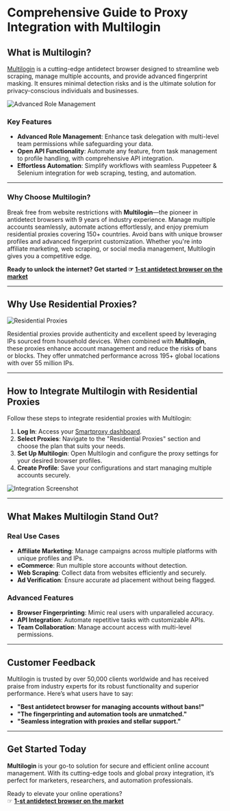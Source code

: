 # Comprehensive Guide to Proxy Integration with Multilogin

## What is Multilogin?

[Multilogin](https://bit.ly/multIlogin) is a cutting-edge antidetect browser designed to streamline web scraping, manage multiple accounts, and provide advanced fingerprint masking. It ensures minimal detection risks and is the ultimate solution for privacy-conscious individuals and businesses.

![Advanced Role Management](https://images.smartproxy.com/Multiple_account_management_8461e7cd27/Multiple_account_management_8461e7cd27.svg)

### Key Features
- **Advanced Role Management**: Enhance task delegation with multi-level team permissions while safeguarding your data.
- **Open API Functionality**: Automate any feature, from task management to profile handling, with comprehensive API integration.
- **Effortless Automation**: Simplify workflows with seamless Puppeteer & Selenium integration for web scraping, testing, and automation.

---

### Why Choose Multilogin?

Break free from website restrictions with **Multilogin**—the pioneer in antidetect browsers with 9 years of industry experience. Manage multiple accounts seamlessly, automate actions effortlessly, and enjoy premium residential proxies covering 150+ countries. Avoid bans with unique browser profiles and advanced fingerprint customization. Whether you're into affiliate marketing, web scraping, or social media management, Multilogin gives you a competitive edge.

**Ready to unlock the internet? Get started ☞ [1-st antidetect browser on the market](https://bit.ly/multIlogin)**

---

## Why Use Residential Proxies?

![Residential Proxies](https://images.smartproxy.com/Proxies_1f4fbf5cbe/Proxies_1f4fbf5cbe.svg)

Residential proxies provide authenticity and excellent speed by leveraging IPs sourced from household devices. When combined with **Multilogin**, these proxies enhance account management and reduce the risks of bans or blocks. They offer unmatched performance across 195+ global locations with over 55 million IPs.

---

## How to Integrate Multilogin with Residential Proxies

Follow these steps to integrate residential proxies with Multilogin:
1. **Log In**: Access your [Smartproxy dashboard](https://dashboard.smartproxy.com/register).
2. **Select Proxies**: Navigate to the "Residential Proxies" section and choose the plan that suits your needs.
3. **Set Up Multilogin**: Open Multilogin and configure the proxy settings for your desired browser profiles.
4. **Create Profile**: Save your configurations and start managing multiple accounts securely.

![Integration Screenshot](https://images.smartproxy.com/Screenshot_7_2022551e9c/Screenshot_7_2022551e9c.png?format=webp)

---

## What Makes Multilogin Stand Out?

### Real Use Cases
- **Affiliate Marketing**: Manage campaigns across multiple platforms with unique profiles and IPs.
- **eCommerce**: Run multiple store accounts without detection.
- **Web Scraping**: Collect data from websites efficiently and securely.
- **Ad Verification**: Ensure accurate ad placement without being flagged.

### Advanced Features
- **Browser Fingerprinting**: Mimic real users with unparalleled accuracy.
- **API Integration**: Automate repetitive tasks with customizable APIs.
- **Team Collaboration**: Manage account access with multi-level permissions.

---

## Customer Feedback

Multilogin is trusted by over 50,000 clients worldwide and has received praise from industry experts for its robust functionality and superior performance. Here’s what users have to say:

- **"Best antidetect browser for managing accounts without bans!"**
- **"The fingerprinting and automation tools are unmatched."**
- **"Seamless integration with proxies and stellar support."**

---

## Get Started Today

**Multilogin** is your go-to solution for secure and efficient online account management. With its cutting-edge tools and global proxy integration, it’s perfect for marketers, researchers, and automation professionals.

Ready to elevate your online operations?  
☞ **[1-st antidetect browser on the market](https://bit.ly/multIlogin)**
